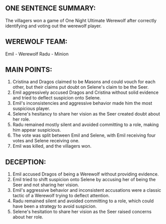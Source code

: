 ## ONE SENTENCE SUMMARY:

The villagers won a game of One Night Ultimate Werewolf after correctly identifying and voting out the werewolf player.

## WEREWOLF TEAM:

Emil - Werewolf
Radu - Minion

## MAIN POINTS:

1. Cristina and Dragos claimed to be Masons and could vouch for each other, but their claims put doubt on Selene's claim to be the Seer.
2. Emil aggressively accused Dragos and Cristina without solid evidence and tried to deflect suspicion onto Selene.
3. Emil's inconsistencies and aggressive behavior made him the most suspicious player.
4. Selene's hesitancy to share her vision as the Seer created doubt about her role.
5. Radu remained mostly silent and avoided committing to a role, making him appear suspicious.
6. The vote was split between Emil and Selene, with Emil receiving four votes and Selene receiving one.
7. Emil was killed, and the villagers won.

## DECEPTION:

1. Emil accused Dragos of being a Werewolf without providing evidence.
2. Emil tried to shift suspicion onto Selene by accusing her of being the Seer and not sharing her vision.
3. Emil's aggressive behavior and inconsistent accusations were a classic tactic of a Werewolf trying to deflect attention.
4. Radu remained silent and avoided committing to a role, which could have been a strategy to avoid suspicion.
5. Selene's hesitation to share her vision as the Seer raised concerns about her role.